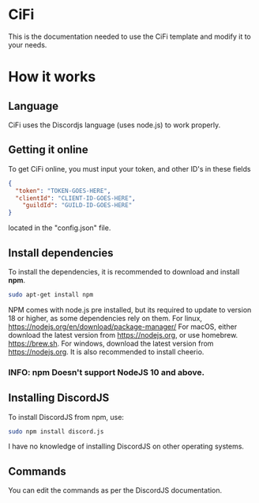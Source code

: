 # CiFi
This is the documentation needed to use the CiFi template and modify it to your needs.
# How it works
## Language
CiFi uses the Discordjs language (uses node.js) to work properly.
## Getting it online
To get CiFi online, you must input your token, and other ID's in these fields

```json
{
  "token": "TOKEN-GOES-HERE",
  "clientId": "CLIENT-ID-GOES-HERE",
	"guildId": "GUILD-ID-GOES-HERE"
}
```
located in the "config.json" file.
## Install dependencies
To install the dependencies, it is recommended to download and install **npm**.
```bash
sudo apt-get install npm
```
NPM comes with node.js pre installed, but its required to update to version 18 or higher, as some dependencies rely on them. 
For linux, https://nodejs.org/en/download/package-manager/
For macOS, either download the latest version from https://nodejs.org, or use homebrew. https://brew.sh.
For windows, download the latest version from https://nodejs.org.
It is also recommended to install cheerio.
### INFO: npm Doesn't support NodeJS 10 and above.
## Installing DiscordJS
To install DiscordJS from npm, use:
```bash
sudo npm install discord.js
```
I have no knowledge of installing DiscordJS on other operating systems.
## Commands
You can edit the commands as per the DiscordJS documentation.
